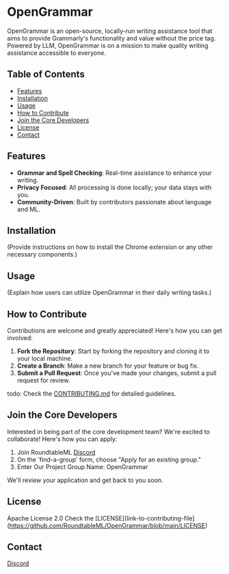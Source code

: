 # OpenGrammar

OpenGrammar is an open-source, locally-run writing assistance tool that aims to provide Grammarly's functionality and value without the price tag.
Powered by LLM, OpenGrammar is on a mission to make quality writing assistance accessible to everyone.

## Table of Contents

- [Features](#features)
- [Installation](#installation)
- [Usage](#usage)
- [How to Contribute](#how-to-contribute)
- [Join the Core Developers](#join-the-core-developers)
- [License](#license)
- [Contact](#contact)

## Features

- **Grammar and Spell Checking**: Real-time assistance to enhance your writing.
- **Privacy Focused**: All processing is done locally; your data stays with you.
- **Community-Driven**: Built by contributors passionate about language and ML.

## Installation

(Provide instructions on how to install the Chrome extension or any other necessary components.)

## Usage

(Explain how users can utilize OpenGrammar in their daily writing tasks.)

## How to Contribute

Contributions are welcome and greatly appreciated! Here's how you can get involved:

1. **Fork the Repository**: Start by forking the repository and cloning it to your local machine.
2. **Create a Branch**: Make a new branch for your feature or bug fix.
3. **Submit a Pull Request**: Once you've made your changes, submit a pull request for review.

todo: Check the [CONTRIBUTING.md](link-to-contributing-file) for detailed guidelines. 

## Join the Core Developers

Interested in being part of the core development team? We're excited to collaborate! Here's how you can apply:

1. Join RoundtableML [Discord](https://discord.gg/roundtableml-1091255881154428969)
2. On the 'find-a-group' form, choose "Apply for an existing group."
3. Enter Our Project Group Name: OpenGrammar

We'll review your application and get back to you soon.

## License

Apache License 2.0
Check the [LICENSE](link-to-contributing-file](https://github.com/RoundtableML/OpenGrammar/blob/main/LICENSE)

## Contact

[Discord](https://discord.gg/roundtableml-1091255881154428969)

